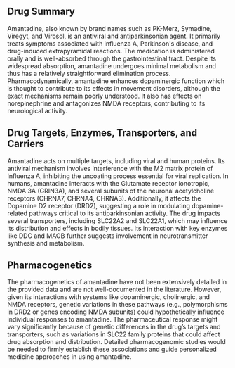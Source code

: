 ## Drug Summary
Amantadine, also known by brand names such as PK-Merz, Symadine, Viregyt, and Virosol, is an antiviral and antiparkinsonian agent. It primarily treats symptoms associated with influenza A, Parkinson's disease, and drug-induced extrapyramidal reactions. The medication is administered orally and is well-absorbed through the gastrointestinal tract. Despite its widespread absorption, amantadine undergoes minimal metabolism and thus has a relatively straightforward elimination process. Pharmacodynamically, amantadine enhances dopaminergic function which is thought to contribute to its effects in movement disorders, although the exact mechanisms remain poorly understood. It also has effects on norepinephrine and antagonizes NMDA receptors, contributing to its neurological activity.

## Drug Targets, Enzymes, Transporters, and Carriers
Amantadine acts on multiple targets, including viral and human proteins. Its antiviral mechanism involves interference with the M2 matrix protein of Influenza A, inhibiting the uncoating process essential for viral replication. In humans, amantadine interacts with the Glutamate receptor ionotropic, NMDA 3A (GRIN3A), and several subunits of the neuronal acetylcholine receptors (CHRNA7, CHRNA4, CHRNA3). Additionally, it affects the Dopamine D2 receptor (DRD2), suggesting a role in modulating dopamine-related pathways critical to its antiparkinsonian activity. The drug impacts several transporters, including SLC22A2 and SLC22A1, which may influence its distribution and effects in bodily tissues. Its interaction with key enzymes like DDC and MAOB further suggests involvement in neurotransmitter synthesis and metabolism.

## Pharmacogenetics
The pharmacogenetics of amantadine have not been extensively detailed in the provided data and are not well-documented in the literature. However, given its interactions with systems like dopaminergic, cholinergic, and NMDA receptors, genetic variations in these pathways (e.g., polymorphisms in DRD2 or genes encoding NMDA subunits) could hypothetically influence individual responses to amantadine. The pharmaceutical response might vary significantly because of genetic differences in the drug’s targets and transporters, such as variations in SLC22 family proteins that could affect drug absorption and distribution. Detailed pharmacogenomic studies would be needed to firmly establish these associations and guide personalized medicine approaches in using amantadine.